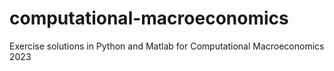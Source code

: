 # computational-macroeconomics
Exercise solutions in Python and Matlab for Computational Macroeconomics 2023 
